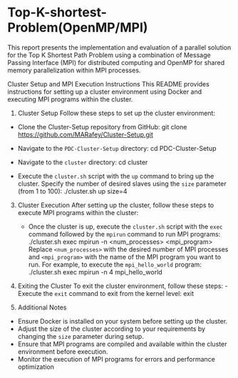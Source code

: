 # Top-K-shortest-Problem(OpenMP/MPI)
This report presents the implementation and evaluation of a parallel solution for the Top  K Shortest Path Problem using a combination of Message Passing Interface (MPI) for  distributed computing and OpenMP for shared memory parallelization within MPI  processes.

Cluster Setup and MPI Execution Instructions 
This README provides instructions for setting up a cluster environment using Docker and executing MPI 
programs within the cluster. 

1. Cluster Setup 
Follow these steps to set up the cluster environment:
 - Clone the Cluster-Setup repository from GitHub: 
           git clone https://github.com/MARafey/Cluster-Setup.git
   
 - Navigate to the `PDC-Cluster-Setup` directory: 
cd PDC-Cluster-Setup
  - Navigate to the `cluster` directory: 
           cd cluster
    
 - Execute the `cluster.sh` script with the `up` command to bring up the cluster. Specify the number of 
   desired slaves using the `size` parameter (from 1 to 100): 
            ./cluster.sh up size=4
   
3. Cluster Execution 
  After setting up the cluster, follow these steps to execute MPI programs within the cluster:
   - Once the cluster is up, execute the `cluster.sh` script with the `exec` command followed by the `mpirun` command to run MPI programs: 
             ./cluster.sh exec mpirun -n <num_processes> <mpi_program> 
  Replace `<num_processes>` with the desired number of MPI processes and `<mpi_program>` with the name of the MPI program you want to run. 
  For example, to execute the `mpi_hello_world` program: 
          ./cluster.sh exec mpirun -n 4 mpi_hello_world
     
4. Exiting the Cluster 
    To exit the cluster environment, follow these steps: - Execute the `exit` command to exit from the kernel level: 
            exit
     
5. Additional Notes
 - Ensure Docker is installed on your system before setting up the cluster.
 - Adjust the size of the cluster according to your requirements by changing the `size` parameter during setup.
 - Ensure that MPI programs are compiled and available within the cluster environment before execution.
 - Monitor the execution of MPI programs for errors and performance optimization
